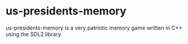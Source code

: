 # us-presidents-memory
us-presidents-memory is a very patriotic memory game written in C++ using the SDL2 library.
